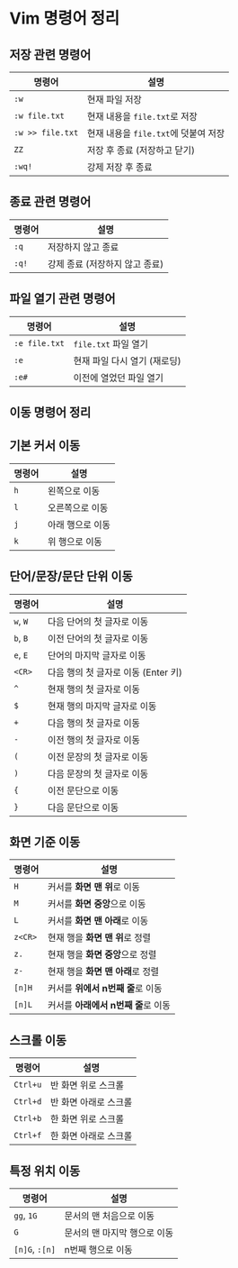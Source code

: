# Vim 명령어 정리

## **저장 관련 명령어**

| **명령어**            | **설명**                                 |
|---------------------|----------------------------------------|
| `:w`                | 현재 파일 저장                            |
| `:w file.txt`       | 현재 내용을 `file.txt`로 저장              |
| `:w >> file.txt`    | 현재 내용을 `file.txt`에 덧붙여 저장     |
| `ZZ`                | 저장 후 종료 (저장하고 닫기)               |
| `:wq!`              | 강제 저장 후 종료                         |

## **종료 관련 명령어**

| **명령어**   | **설명**                             |
|--------------|--------------------------------------|
| `:q`         | 저장하지 않고 종료                        |
| `:q!`        | 강제 종료 (저장하지 않고 종료)              |

## **파일 열기 관련 명령어**

| **명령어**       | **설명**                                 |
|------------------|------------------------------------------|
| `:e file.txt`    | `file.txt` 파일 열기                        |
| `:e`             | 현재 파일 다시 열기 (재로딩)                 |
| `:e#`            | 이전에 열었던 파일 열기                      |

##  이동 명령어 정리

## **기본 커서 이동**

| **명령어** | **설명**                 |
|------------|--------------------------|
| `h`        | 왼쪽으로 이동             |
| `l`        | 오른쪽으로 이동           |
| `j`        | 아래 행으로 이동          |
| `k`        | 위 행으로 이동            |

## **단어/문장/문단 단위 이동**

| **명령어**       | **설명**                               |
|------------------|----------------------------------------|
| `w`, `W`         | 다음 단어의 첫 글자로 이동                |
| `b`, `B`         | 이전 단어의 첫 글자로 이동                |
| `e`, `E`         | 단어의 마지막 글자로 이동                 |
| `<CR>`           | 다음 행의 첫 글자로 이동 (Enter 키)        |
| `^`              | 현재 행의 첫 글자로 이동                  |
| `$`              | 현재 행의 마지막 글자로 이동               |
| `+`              | 다음 행의 첫 글자로 이동                  |
| `-`              | 이전 행의 첫 글자로 이동                  |
| `(`              | 이전 문장의 첫 글자로 이동                |
| `)`              | 다음 문장의 첫 글자로 이동                |
| `{`              | 이전 문단으로 이동                       |
| `}`              | 다음 문단으로 이동                       |

## **화면 기준 이동**

| **명령어**    | **설명**                                   |
|---------------|--------------------------------------------|
| `H`           | 커서를 **화면 맨 위**로 이동                   |
| `M`           | 커서를 **화면 중앙**으로 이동                   |
| `L`           | 커서를 **화면 맨 아래**로 이동                  |
| `z<CR>`       | 현재 행을 **화면 맨 위**로 정렬                |
| `z.`          | 현재 행을 **화면 중앙**으로 정렬                |
| `z-`          | 현재 행을 **화면 맨 아래**로 정렬               |
| `[n]H`        | 커서를 **위에서 n번째 줄**로 이동               |
| `[n]L`        | 커서를 **아래에서 n번째 줄**로 이동             |

## **스크롤 이동**

| **명령어**    | **설명**                        |
|---------------|---------------------------------|
| `Ctrl+u`      | 반 화면 위로 스크롤               |
| `Ctrl+d`      | 반 화면 아래로 스크롤             |
| `Ctrl+b`      | 한 화면 위로 스크롤               |
| `Ctrl+f`      | 한 화면 아래로 스크롤             |

## **특정 위치 이동**

| **명령어**      | **설명**                             |
|-----------------|--------------------------------------|
| `gg`, `1G`      | 문서의 맨 처음으로 이동                  |
| `G`             | 문서의 맨 마지막 행으로 이동              |
| `[n]G`, `:[n]`  | n번째 행으로 이동                        |
